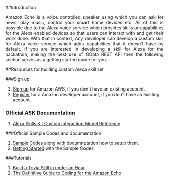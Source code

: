 ##Introduction

<p align="justify">Amazon Echo is a voice controlled speaker using which you can ask for news, play music, control your smart home devices etc. All of this is possible due to the Alexa voice service which provides skills or capabilities for the Alexa enabled devices so that users can interact with and get their work done. With that in context, Any developer can develop a custom skill for Alexa voice service which adds capabilities that it doesn't have by default. If you are interested in developing a skill for Alexa for the hackathon, making the best use of OData REST API then the following section serves as a getting started guide for you.</p>

##Resources for building custom Alexa skill set

###Sign up
1. <a href="https://aws.amazon.com/">Sign up</a> for Amazon AWS, if you don't have an existing account.
2. <a href="https://developer.amazon.com/public">Register</a> for a Amazon developer account, if you don't have an existing account.

### Official ASK Documentation

1. <a href="https://developer.amazon.com/public/solutions/alexa/alexa-skills-kit/docs/alexa-skills-kit-interaction-model-reference">Alexa Skills Kit Custom Interaction Model Reference</a>

###Official Sample Codes and documentation
1. <a href="https://github.com/amzn/alexa-skills-kit-js">Sample Codes</a> along with documnetation how to setup them.
2. <a href="https://developer.amazon.com/public/solutions/alexa/alexa-skills-kit/docs/using-the-alexa-skills-kit-samples">Getting Started</a> with the Sample Codes

###Tutorials
1. <a href="https://developer.amazon.com/public/community/post/TxDJWS16KUPVKO/New-Alexa-Skills-Kit-Template-Build-a-Trivia-Skill-in-under-an-Hour">Build a Trivia Skill in under an Hour</a>
2. <a href="http://tobuildsomething.com/2015/08/14/Amazon-Echo-Alexa-Tutorial-The-Definitive-Guide-to-Coding-an-Alexa-Skill/">The Definitive Guide to Coding for the Amazon Echo</a>
